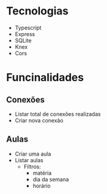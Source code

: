 # Tecnologias

- Typescript
- Express
- SQLite
- Knex
- Cors


# Funcinalidades

## Conexões

- Listar total de conexões realizadas
- Criar nova conexão

## Aulas

- Criar uma aula
- Listar aulas
  - Filtros: 
    - matéria
    - dia da semana
    - horário
